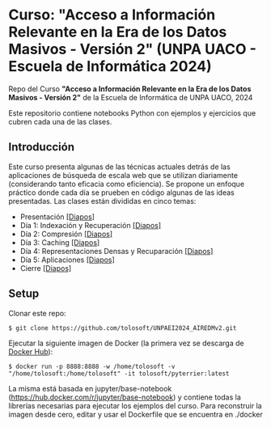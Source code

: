 # Curso: "Acceso a Información Relevante  en la Era de los Datos Masivos - Versión 2" (UNPA UACO - Escuela de Informática 2024)
Repo del Curso **"Acceso a Información Relevante  en la Era de los Datos Masivos - Versión 2"** de la Escuela de Informática de UNPA UACO, 2024 

Este repositorio contiene notebooks Python con ejemplos y ejercicios que cubren cada una de las clases.


## Introducción

Este curso presenta algunas de las técnicas actuales detrás de las aplicaciones de búsqueda de escala web que se utilizan diariamente (considerando tanto eficacia como eficiencia). Se propone un enfoque práctico donde cada día se prueben en código algunas de las ideas presentadas. Las clases están divididas en cinco temas:


- Presentación [[Diapos]](https://docs.google.com/presentation/d/1PmNESuk9vGONW5ZA2jTEMD0hP_3vMTAUg663iHru65g/edit#slide=id.g24bd9a771fb_0_604)
- Día 1: Indexación y Recuperación [[Diapos]](https://docs.google.com/presentation/d/1mfWtzMN_0a1DTIGAs4F6zfGGQFiD5WkjepYTMECx_HA/edit?usp=drive_link)
- Día 2: Compresión [[Diapos]](#https://docs.google.com/presentation/d/1qFRyOdOYwM7DP0DgPoNZ6sxp6NBR3kH7Xdzdd07hCk0/edit#slide=id.gbcab2c191d_0_182)
- Día 3: Caching [[Diapos]](#https://docs.google.com/presentation/d/1JgqGI618nejYWOmo1smWds5RW6nt6PyR9nPuJ317U_8/edit)
- Día 4: Representaciones Densas y Recuparación [[Diapos]](#https://docs.google.com/presentation/d/1z33hYWVSqNd5GNyFO2l_QGy_hXUznQ8MtMaKthFZV7g/edit#slide=id.g24bd9a771fb_0_604)
- Día 5: Aplicaciones [[Diapos]](#https://docs.google.com/presentation/d/1fO9oSeizhWeG2xKeORCcMDrhj50jyGJi2hrWrQB3va4/edit#slide=id.g24bd9a771fb_0_604)
- Cierre [[Diapos]](#https://docs.google.com/presentation/d/1zuq8XEN9Qz3DrXqWDct3VJvyYV43HGyZlWjreXGtRxg/edit#slide=id.g2204e00caf1_0_2)

## Setup
Clonar este repo:
```
$ git clone https://github.com/tolosoft/UNPAEI2024_AIREDMv2.git
```
Ejecutar la siguiente imagen de Docker (la primera vez se descarga de [Docker Hub](https://hub.docker.com/repository/docker/tolosoft/cacic_airedm/general)):

```
$ docker run -p 8888:8888 -w /home/tolosoft -v "/home/tolosoft:/home/tolosoft" -it tolosoft/pyterrier:latest
```

La misma está basada en jupyter/base-notebook (https://hub.docker.com/r/jupyter/base-notebook) y contiene todas la librerías necesarias para ejecutar los ejemplos del curso. 
Para reconstruir la imagen desde cero, editar y usar el Dockerfile que se encuentra en ./docker
